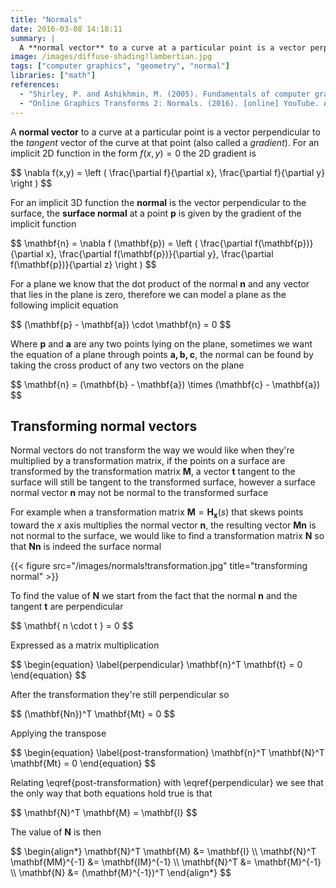 ```yaml
---
title: "Normals"
date: 2016-03-08 14:18:11
summary: |
  A **normal vector** to a curve at a particular point is a vector perpendicular to the *tangent* vector of the curve at that point (also called a *gradient*).
image: /images/diffuse-shading!lambertian.jpg
tags: ["computer graphics", "geometry", "normal"]
libraries: ["math"]
references:
  - "Shirley, P. and Ashikhmin, M. (2005). Fundamentals of computer graphics. Wellesley, Mass.: AK Peters."
  - "Online Graphics Transforms 2: Normals. (2016). [online] YouTube. Available at: https://www.youtube.com/watch?v=fK45BV7QJe0 [Accessed 8 Mar. 2016]."
---
```


A **normal vector** to a curve at a particular point is a vector perpendicular to the *tangent* vector of the curve at that point (also called a *gradient*). For an implicit 2D function in the form $f(x,y) = 0$ the 2D gradient is

<div>
<div>$$
\nabla f(x,y) = \left ( \frac{\partial f}{\partial x}, \frac{\partial f}{\partial y} \right )
$$</div>
</div>

For an implicit 3D function the **normal** is the vector perpendicular to the surface, the **surface normal** at a point $\mathbf{p}$ is given by the gradient of the implicit function

<div>$$
\mathbf{n} = \nabla f (\mathbf{p}) = \left ( \frac{\partial f(\mathbf{p})}{\partial x}, \frac{\partial f(\mathbf{p})}{\partial y}, \frac{\partial f(\mathbf{p})}{\partial z} \right  )
$$</div>

For a plane we know that the dot product of the normal $\mathbf{n}$ and any vector that lies in the plane is zero, therefore we can model a plane as the following implicit equation

<div>$$
(\mathbf{p} - \mathbf{a}) \cdot \mathbf{n} = 0
$$</div>

Where $\mathbf{p}$ and $\mathbf{a}$ are any two points lying on the plane, sometimes we want the equation of a plane through points $\mathbf{a, b, c}$, the normal can be found by taking the cross product of any two vectors on the plane

<div>$$
\mathbf{n} = (\mathbf{b} - \mathbf{a}) \times (\mathbf{c} - \mathbf{a})
$$</div>

## Transforming normal vectors

Normal vectors do not transform the way we would like when they're multiplied by a transformation matrix, if the points on a surface are transformed by the transformation matrix $\mathbf{M}$, a vector $\mathbf{t}$ tangent to the surface will still be tangent to the transformed surface, however a surface normal vector $\mathbf{n}$ may not be normal to the transformed surface

For example when a transformation matrix $\mathbf{M} = \mathbf{H_x}(s)$ that skews points toward the $x$ axis multiplies the normal vector $\mathbf{n}$, the resulting vector $\mathbf{Mn}$ is not normal to the surface, we would like to find a transformation matrix $\mathbf{N}$ so that $\mathbf{Nn}$ is indeed the surface normal

{{< figure src="/images/normals!transformation.jpg" title="transforming normal" >}}

To find the value of $\mathbf{N}$ we start from the fact that the normal $\mathbf{n}$ and the tangent $\mathbf{t}$ are perpendicular

<div>$$
\mathbf{ n \cdot t } = 0
$$</div>

Expressed as a matrix multiplication

<div>$$
\begin{equation} \label{perpendicular}
\mathbf{n}^T \mathbf{t} = 0
\end{equation}
$$</div>

After the transformation they're still perpendicular so

<div>$$
(\mathbf{Nn})^T \mathbf{Mt} = 0
$$</div>

Applying the transpose

<div>$$
\begin{equation} \label{post-transformation}
\mathbf{n}^T \mathbf{N}^T \mathbf{Mt} = 0
\end{equation}
$$</div>

Relating \eqref{post-transformation} with \eqref{perpendicular} we see that the only way that both equations hold true is that

<div>$$
\mathbf{N}^T \mathbf{M} = \mathbf{I}
$$</div>

The value of $\mathbf{N}$ is then

<div>$$
\begin{align*}
\mathbf{N}^T \mathbf{M} &= \mathbf{I} \\
\mathbf{N}^T \mathbf{MM}^{-1} &= \mathbf{IM}^{-1} \\
\mathbf{N}^T &= \mathbf{M}^{-1} \\
\mathbf{N} &= (\mathbf{M}^{-1})^T
\end{align*}
$$</div>

